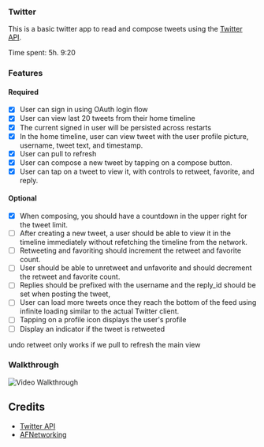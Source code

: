 ### Twitter

This is a basic twitter app to read and compose tweets using the [Twitter API](https://apps.twitter.com/).

Time spent: 5h. 9:20

### Features

#### Required

 - [x] User can sign in using OAuth login flow
 - [x] User can view last 20 tweets from their home timeline
 - [x] The current signed in user will be persisted across restarts
 - [x] In the home timeline, user can view tweet with the user profile picture, username, tweet text, and timestamp. 
 - [x] User can pull to refresh
 - [x] User can compose a new tweet by tapping on a compose button.
 - [x] User can tap on a tweet to view it, with controls to retweet, favorite, and reply.

#### Optional

 - [x] When composing, you should have a countdown in the upper right for the tweet limit.
 - [ ] After creating a new tweet, a user should be able to view it in the timeline immediately without refetching the timeline from the network.
 - [ ] Retweeting and favoriting should increment the retweet and favorite count.
 - [ ] User should be able to unretweet and unfavorite and should decrement the retweet and favorite count.
 - [ ] Replies should be prefixed with the username and the reply_id should be set when posting the tweet,
 - [ ] User can load more tweets once they reach the bottom of the feed using infinite loading similar to the actual Twitter client.
 - [ ] Tapping on a profile icon displays the user's profile
 - [ ] Display an indicator if the tweet is retweeted

undo retweet only works if we pull to refresh the main view

### Walkthrough
![Video Walkthrough](http://i.imgur.com/4pDzo12.gif)

Credits
---------
* [Twitter API](https://apps.twitter.com/)
* [AFNetworking](https://github.com/AFNetworking/AFNetworking)